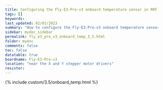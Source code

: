 ```yaml
---
title: Configuring the Fly-E3-Pro-v3 onboard temperature sensor in RRF 3.5.0 Onwards
tags: []
keywords: 
last_updated: 02/01/2023
summary: "How to configure the Fly-E3-Pro-v3 onboard temperature sensor"
sidebar: mydoc_sidebar
permalink: fly_e3_pro_v3_onboard_temp_3_5.html
folder: mydoc
comments: false
toc: false
datatable: true
boardname: Fly-E3-Pro-v3
location: "near the X and Y stepper motor drivers"
resistor: 
---
```


{% include custom/3.5/onboard_temp.html %}
